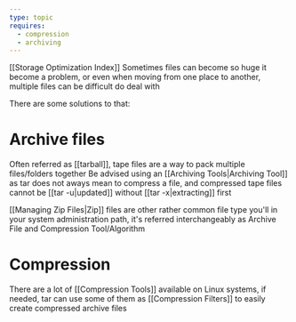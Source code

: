 ```yaml
---
type: topic
requires:
  - compression
  - archiving
---
```

[[Storage Optimization Index]]
Sometimes files can become so huge it become a problem, or even when moving from one place to another, multiple files can be difficult do deal with

There are some solutions to that:

# Archive files
Often referred as [[tarball]], tape files are a way to pack multiple files/folders together
Be advised using an [[Archiving Tools|Archiving Tool]] as tar does not aways mean to compress a file, and compressed tape files cannot be [[tar -u|updated]] without [[tar -x|extracting]] first

[[Managing Zip Files|Zip]] files are other rather common file type you'll in your system administration path, it's referred interchangeably as Archive File and Compression Tool/Algorithm

# Compression
There are a lot of [[Compression Tools]] available on Linux systems, if needed, tar can use some of them as [[Compression Filters]] to easily create compressed archive files
